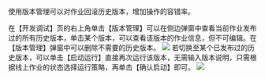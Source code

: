 使用版本管理可以对作业回滚历史版本，增加操作的容错率。

在【开发调试】页的右上角单击【版本管理】可以在侧边弹窗中查看当前作业发布过的所有历史版本，单击某个版本，可以查看该版本的作业信息，但不可编辑。在【版本管理】弹窗中可以删除不需要的历史版本。
![](https://main.qcloudimg.com/raw/4c0d1ab92e04460100241814211e833d.png)
若切换至某个已发布过的历史版本，可以单击【启动运行】直接再次运行该版本，无需输入版本说明，只需根据线上作业的状态选择运行策略，再单击【确认启动】即可。
![](https://main.qcloudimg.com/raw/68790c3170d31f9fa662b68c92068a5e.png)